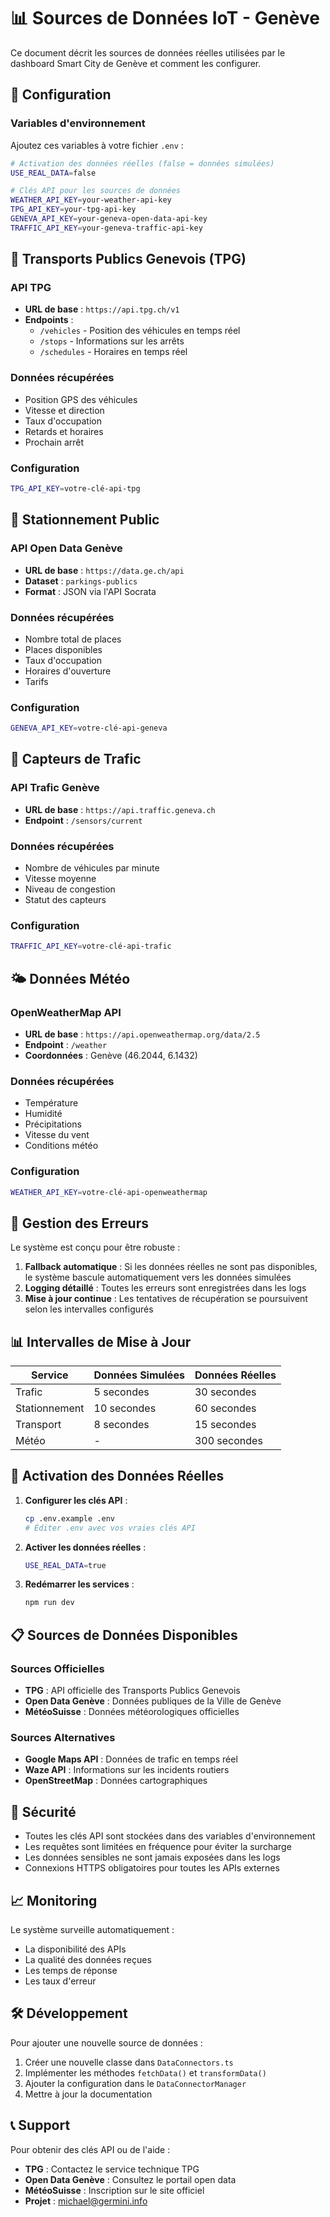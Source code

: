 # 📊 Sources de Données IoT - Genève

Ce document décrit les sources de données réelles utilisées par le dashboard Smart City de Genève et comment les configurer.

## 🔧 Configuration

### Variables d'environnement

Ajoutez ces variables à votre fichier `.env` :

```bash
# Activation des données réelles (false = données simulées)
USE_REAL_DATA=false

# Clés API pour les sources de données
WEATHER_API_KEY=your-weather-api-key
TPG_API_KEY=your-tpg-api-key
GENEVA_API_KEY=your-geneva-open-data-api-key
TRAFFIC_API_KEY=your-geneva-traffic-api-key
```

## 🚌 Transports Publics Genevois (TPG)

### API TPG
- **URL de base** : `https://api.tpg.ch/v1`
- **Endpoints** :
  - `/vehicles` - Position des véhicules en temps réel
  - `/stops` - Informations sur les arrêts
  - `/schedules` - Horaires en temps réel

### Données récupérées
- Position GPS des véhicules
- Vitesse et direction
- Taux d'occupation
- Retards et horaires
- Prochain arrêt

### Configuration
```bash
TPG_API_KEY=votre-clé-api-tpg
```

## 🚗 Stationnement Public

### API Open Data Genève
- **URL de base** : `https://data.ge.ch/api`
- **Dataset** : `parkings-publics`
- **Format** : JSON via l'API Socrata

### Données récupérées
- Nombre total de places
- Places disponibles
- Taux d'occupation
- Horaires d'ouverture
- Tarifs

### Configuration
```bash
GENEVA_API_KEY=votre-clé-api-geneva
```

## 🚦 Capteurs de Trafic

### API Trafic Genève
- **URL de base** : `https://api.traffic.geneva.ch`
- **Endpoint** : `/sensors/current`

### Données récupérées
- Nombre de véhicules par minute
- Vitesse moyenne
- Niveau de congestion
- Statut des capteurs

### Configuration
```bash
TRAFFIC_API_KEY=votre-clé-api-trafic
```

## 🌤️ Données Météo

### OpenWeatherMap API
- **URL de base** : `https://api.openweathermap.org/data/2.5`
- **Endpoint** : `/weather`
- **Coordonnées** : Genève (46.2044, 6.1432)

### Données récupérées
- Température
- Humidité
- Précipitations
- Vitesse du vent
- Conditions météo

### Configuration
```bash
WEATHER_API_KEY=votre-clé-api-openweathermap
```

## 🔄 Gestion des Erreurs

Le système est conçu pour être robuste :

1. **Fallback automatique** : Si les données réelles ne sont pas disponibles, le système bascule automatiquement vers les données simulées
2. **Logging détaillé** : Toutes les erreurs sont enregistrées dans les logs
3. **Mise à jour continue** : Les tentatives de récupération se poursuivent selon les intervalles configurés

## 📊 Intervalles de Mise à Jour

| Service | Données Simulées | Données Réelles |
|---------|------------------|-----------------|
| Trafic | 5 secondes | 30 secondes |
| Stationnement | 10 secondes | 60 secondes |
| Transport | 8 secondes | 15 secondes |
| Météo | - | 300 secondes |

## 🚀 Activation des Données Réelles

1. **Configurer les clés API** :
   ```bash
   cp .env.example .env
   # Éditer .env avec vos vraies clés API
   ```

2. **Activer les données réelles** :
   ```bash
   USE_REAL_DATA=true
   ```

3. **Redémarrer les services** :
   ```bash
   npm run dev
   ```

## 📋 Sources de Données Disponibles

### Sources Officielles
- **TPG** : API officielle des Transports Publics Genevois
- **Open Data Genève** : Données publiques de la Ville de Genève
- **MétéoSuisse** : Données météorologiques officielles

### Sources Alternatives
- **Google Maps API** : Données de trafic en temps réel
- **Waze API** : Informations sur les incidents routiers
- **OpenStreetMap** : Données cartographiques

## 🔐 Sécurité

- Toutes les clés API sont stockées dans des variables d'environnement
- Les requêtes sont limitées en fréquence pour éviter la surcharge
- Les données sensibles ne sont jamais exposées dans les logs
- Connexions HTTPS obligatoires pour toutes les APIs externes

## 📈 Monitoring

Le système surveille automatiquement :
- La disponibilité des APIs
- La qualité des données reçues
- Les temps de réponse
- Les taux d'erreur

## 🛠️ Développement

Pour ajouter une nouvelle source de données :

1. Créer une nouvelle classe dans `DataConnectors.ts`
2. Implémenter les méthodes `fetchData()` et `transformData()`
3. Ajouter la configuration dans le `DataConnectorManager`
4. Mettre à jour la documentation

## 📞 Support

Pour obtenir des clés API ou de l'aide :
- **TPG** : Contactez le service technique TPG
- **Open Data Genève** : Consultez le portail open data
- **MétéoSuisse** : Inscription sur le site officiel
- **Projet** : michael@germini.info
